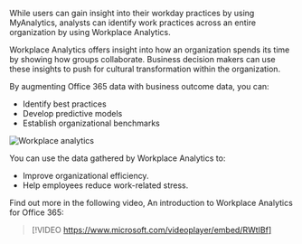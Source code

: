 While users can gain insight into their workday practices by using MyAnalytics, analysts can identify work practices across an entire organization by using Workplace Analytics. 

Workplace Analytics offers insight into how an organization spends its time by showing how groups collaborate. Business decision makers can use these insights to push for cultural transformation within the organization. 

By augmenting Office 365 data with business outcome data, you can:
- Identify best practices
- Develop predictive models
- Establish organizational benchmarks

![Workplace analytics](../media/3-workplace-analytics.png)

You can use the data gathered by Workplace Analytics to: 
- Improve organizational efficiency.
- Help employees reduce work-related stress.

Find out more in the following video, An introduction to Workplace Analytics for Office 365:

 > [!VIDEO https://www.microsoft.com/videoplayer/embed/RWtIBf]
